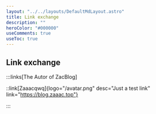 ```yaml
---
layout: "../../layouts/DefaultMdLayout.astro"
title: Link exchange
description: ""
heroColor: "#000000"
useComments: true
useToc: true
---
```


## Link exchange

:::links[The Autor of ZacBlog]

::link[Zaaacqwq]{logo="/avatar.png" desc="Just a test link" link="https://blog.zaaac.top"}

:::